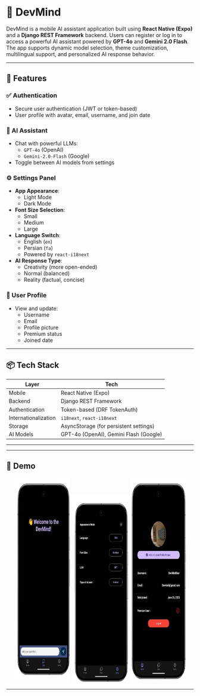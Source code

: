 # 🧠 DevMind

DevMind is a mobile AI assistant application built using **React Native (Expo)** and a **Django REST Framework** backend. Users can register or log in to access a powerful AI assistant powered by **GPT-4o** and **Gemini 2.0 Flash**. The app supports dynamic model selection, theme customization, multilingual support, and personalized AI response behavior.

---

## 📱 Features

### ✅ Authentication
- Secure user authentication (JWT or token-based)
- User profile with avatar, email, username, and join date

### 🤖 AI Assistant
- Chat with powerful LLMs:  
  - `GPT-4o` (OpenAI)  
  - `Gemini-2.0-Flash` (Google)
- Toggle between AI models from settings

### ⚙️ Settings Panel
- **App Appearance**:
  - Light Mode
  - Dark Mode
- **Font Size Selection**:
  - Small
  - Medium
  - Large
- **Language Switch**:  
  - English (`en`)  
  - Persian (`fa`)  
  - Powered by `react-i18next`
- **AI Response Type**:
  - Creativity (more open-ended)
  - Normal (balanced)
  - Reality (factual, concise)

### 👤 User Profile
- View and update:
  - Username
  - Email
  - Profile picture
  - Premium status
  - Joined date

---

## 📦 Tech Stack

| Layer        | Tech                                   |
|--------------|----------------------------------------|
| Mobile       | React Native (Expo)                    |
| Backend      | Django REST Framework                  |
| Authentication | Token-based (DRF TokenAuth)         |
| Internationalization | `i18next`, `react-i18next`    |
| Storage      | AsyncStorage (for persistent settings) |
| AI Models    | GPT-4o (OpenAI), Gemini Flash (Google) |

---

---

## 📸 Demo
<p align="center">
  <img src="https://github.com/Hesam760/DevMind/blob/main/screenshots/ChatScreen.png" width="30%" height="550px" />
  <img src="https://github.com/Hesam760/DevMind/blob/main/screenshots/SettingScreen.png" width="30%" height="500px"/>
  <img src="https://github.com/Hesam760/DevMind/blob/main/screenshots/ProfileScreen.png" width="30%" height="550px"/>
</p>

---
